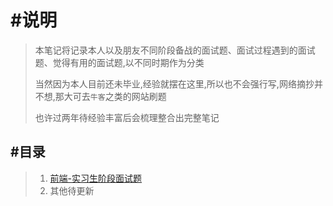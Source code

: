 # #说明

>本笔记将记录本人以及朋友不同阶段备战的面试题、面试过程遇到的面试题、觉得有用的面试题,以不同时期作为分类
>
>当然因为本人目前还未毕业,经验就摆在这里,所以也不会强行写,网络摘抄并不想,那大可去`牛客`之类的网站刷题
>
>也许过两年待经验丰富后会梳理整合出完整笔记

## #目录

>1. [前端-实习生阶段面试题](https://gitee.com/hongjilin/hongs-study-notes/tree/master/%E9%9D%A2%E8%AF%95_%E9%9D%A2%E8%AF%95%E9%A2%98%E6%95%B4%E7%90%86/%E5%89%8D%E7%AB%AF%E9%9D%A2%E8%AF%95%E9%A2%98%E6%95%B4%E7%90%86/%E9%9D%A2%E5%90%91%E5%AE%9E%E4%B9%A0%E7%94%9F%E9%98%B6%E6%AE%B5(vue%E6%8A%80%E6%9C%AF%E6%A0%88)_2020-10%E6%9C%88%E6%95%B4%E7%90%86)
>2. 其他待更新





















